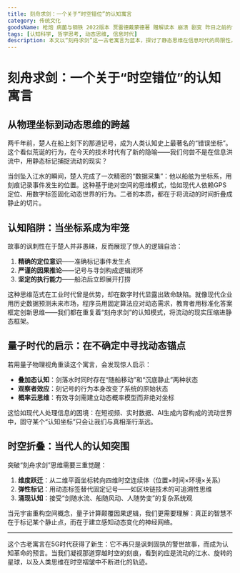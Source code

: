 ```yaml
---
title: 刻舟求剑：一个关于“时空错位”的认知寓言
category: 传统文化
goodsName: 枪炮 病菌与钢铁 2022版本 贾雷德戴蒙德著 赠解读本 崩溃 剧变 昨日之前的世界 第三种黑猩猩 中信出版社
tags: [认知科学, 哲学思考, 动态思维, 信息时代]
description: 本文以“刻舟求剑”这一古老寓言为蓝本，探讨了静态思维在信息时代的局限性，并提出了动态思维的重要性。文章通过量子物理的视角，揭示了在处理流动的信息和复杂系统时，依赖固定坐标或模式可能带来的问题。为了应对不断变化的世界，建议采用维度跃迁、弹性标记和涌现认知等策略，实现从静态到动态的认知转变。这不仅是对传统思维方式的挑战，也为现代社会中的个人和组织提供了重要的启示，即要在不确定性和变化中寻找新的方向和解决方案。
---
```

# 刻舟求剑：一个关于“时空错位”的认知寓言  

## 从物理坐标到动态思维的跨越  
两千年前，楚人在船上刻下的那道记号，成为人类认知史上最著名的“错误坐标”。这个看似荒诞的行为，在今天的技术时代有了新的隐喻——我们何尝不是在信息洪流中，用静态标记捕捉流动的现实？  

当剑坠入江水的瞬间，楚人完成了一次精密的“数据采集”：他以船舷为坐标系，用刻痕记录事件发生的位置。这种基于绝对空间的思维模式，恰如现代人依赖GPS定位、用数字标签固化动态世界的行为。二者的本质，都在于将流动的时间折叠成静止的切片。  

## 认知陷阱：当坐标系成为牢笼  
故事的讽刺性在于楚人并非愚昧，反而展现了惊人的逻辑自洽：  
1. **精确的定位意识**——准确标记事件发生点  
2. **严谨的因果推论**——记号与寻剑构成逻辑闭环  
3. **坚定的执行能力**——船泊后立即展开打捞  

这种思维范式在工业时代曾是优势，却在数字时代显露出致命缺陷。就像现代企业用历史数据预测未来市场，程序员用固定算法应对动态需求，教育者用标准化答案框定创新思维——我们都在重复着“刻舟求剑”的认知模式，将流动的现实压缩进静态框架。  

## 量子时代的启示：在不确定中寻找动态锚点  
若用量子物理视角重读这个寓言，会发现惊人启示：  
- **叠加态认知**：剑落水时同时存在“随船移动”和“沉底静止”两种状态  
- **观察者效应**：刻记号的行为本身改变了系统的原始状态  
- **概率云思维**：有效寻剑需建立动态概率模型而非绝对坐标  

这恰如现代人处理信息的困境：在短视频、实时数据、AI生成内容构成的流动世界中，固守某个“认知坐标”只会让我们与真相渐行渐远。  

## 时空折叠：当代人的认知突围  
突破“刻舟求剑”思维需要三重觉醒：  
1. **维度跃迁**：从二维平面坐标转向四维时空连续体（位置×时间×环境×关系）  
2. **弹性标记**：用动态标签替代固定记号——如区块链技术的可追溯性思维  
3. **涌现认知**：接受“剑随水流、船随风动、人随势变”的复杂系统观  

当元宇宙重构空间概念，量子计算颠覆因果逻辑，我们更需要理解：真正的智慧不在于标记某个静止点，而在于建立感知动态变化的神经网络。  

---  
这个古老寓言在5G时代获得了新生：它不再只是讽刺固执的警世故事，而成为认知革命的预言。当我们凝视那道穿越时空的刻痕，看到的应是流动的江水、旋转的星球，以及人类思维在时空褶皱中不断进化的轨迹。